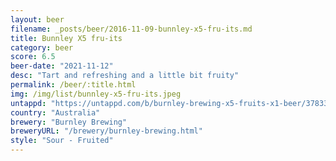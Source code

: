 ```yaml
---
layout: beer
filename: _posts/beer/2016-11-09-bunnley-x5-fru-its.md
title: Bunnley X5 fru-its
category: beer
score: 6.5
beer-date: "2021-11-12"
desc: "Tart and refreshing and a little bit fruity"
permalink: /beer/:title.html
img: /img/list/bunnley-x5-fru-its.jpeg
untappd: "https://untappd.com/b/burnley-brewing-x5-fruits-x1-beer/3783358"
country: "Australia"
brewery: "Burnley Brewing"
breweryURL: "/brewery/burnley-brewing.html"
style: "Sour - Fruited"
---
```

